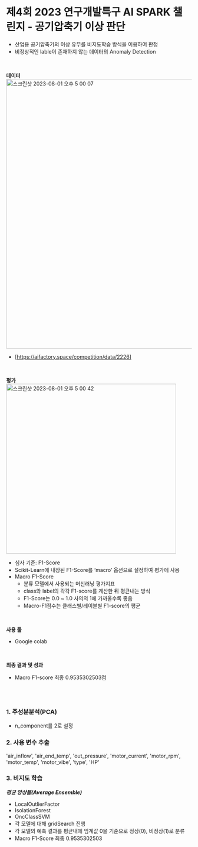 # 제4회 2023 연구개발특구 AI SPARK 챌린지 - 공기압축기 이상 판단
- 산업용 공기압축기의 이상 유무를 비지도학습 방식을 이용하여 판정
- 비정상적인 lable이 존재하지 않는 데이터의 Anomaly Detection
<br>

**데이터** <br>
<img width="732" alt="스크린샷 2023-08-01 오후 5 00 07" src="https://github.com/kwonkw/Air_Compressor_Abnormality/assets/131172214/97fbac40-0089-4d80-b2ab-15dc5729a99f">
- [https://aifactory.space/competition/data/2226]
<br>

**평가** <br>
<img width="461" alt="스크린샷 2023-08-01 오후 5 00 42" src="https://github.com/kwonkw/Air_Compressor_Abnormality/assets/131172214/35bf6dec-eb58-49e5-8e16-eda7b1f39c7c">


- 심사 기준: F1-Score
- Scikit-Learn에 내장된 F1-Score를 ‘macro’ 옵션으로 설정하여 평가에 사용
- Macro F1-Score
  - 분류 모델에서 사용되는 머신러닝 평가지표
  - class와 label의 각각 F1-score를 계산한 뒤 평균내는 방식
  - F1-Score는 0.0 ~ 1.0 사의의 1에 가까울수록 좋음
  - Macro-F1점수는 클래스별/레이블별 F1-score의 평균
<br>

**사용 툴**
- Google colab
<br>

**최종 결과 및 성과**
- Macro F1-score 최종 0.9535302503점
<br>
<br>

### 1. 주성분분석(PCA)
- n_component를 2로 설정

### 2. 사용 변수 추출
'air_inflow', 'air_end_temp', 'out_pressure', 'motor_current', 'motor_rpm', 'motor_temp', 'motor_vibe', 'type', 'HP'

### 3. 비지도 학습
***평균 앙상블(Average Ensemble)***
  - LocalOutlierFactor
  - IsolationForest
  - OncClassSVM
  - 각 모델에 대해 gridSearch 진행
  - 각 모델의 예측 결과를 평균내에 임계값 0을 기준으로 정상(0), 비정상(1)로 분류
  - Macro F1-Score 최종 0.9535302503<br>
<br>
<br>
